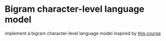 # Bigram character-level language model

implement a bigram character-level language model inspired by [this course](https://github.com/karpathy/makemore)
